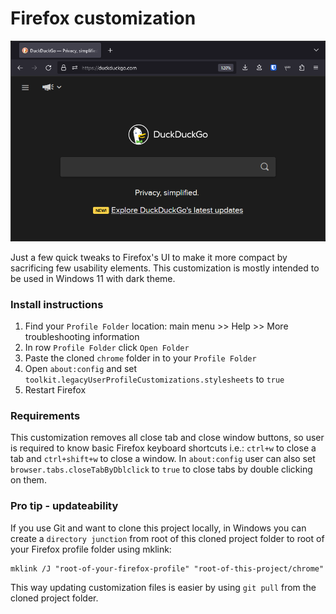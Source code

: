 # Firefox customization

![screenshot](./assets/screenshot.png)

Just a few quick tweaks to Firefox's UI to make it more compact by sacrificing few usability elements. This customization is mostly intended to be used in Windows 11 with dark theme.

### Install instructions

1. Find your `Profile Folder` location: main menu >> Help >> More troubleshooting information
2. In row `Profile Folder` click `Open Folder`
3. Paste the cloned `chrome` folder in to your `Profile Folder` 
4. Open `about:config` and set `toolkit.legacyUserProfileCustomizations.stylesheets` to `true`
5. Restart Firefox

### Requirements

This customization removes all close tab and close window buttons, so user is required to know basic Firefox keyboard shortcuts i.e.: `ctrl+w` to close a tab and `ctrl+shift+w` to close a window. In `about:config` user can also set `browser.tabs.closeTabByDblclick` to `true` to close tabs by double clicking on them.

### Pro tip - updateability

If you use Git and want to clone this project locally, in Windows you can create a `directory junction` from root of this cloned project folder to root of your Firefox profile folder using mklink:

```
mklink /J "root-of-your-firefox-profile" "root-of-this-project/chrome"
```

This way updating customization files is easier by using `git pull` from the cloned project folder.